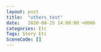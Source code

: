 ```yaml
---
layout: post
title:  "others_test"
date:   2020-08-25 14:00:00 +0000
categories: Etc
Tags: Story Etc
SceneCode: []
---
```

